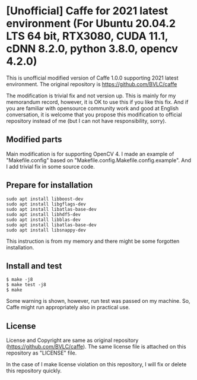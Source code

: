 # [Unofficial] Caffe for 2021 latest environment (For Ubuntu 20.04.2 LTS 64 bit, RTX3080, CUDA 11.1, cDNN 8.2.0, python 3.8.0, opencv 4.2.0)

This is unofficial modified version of Caffe 1.0.0 supporting 2021 latest environment.
The original repository is https://github.com/BVLC/caffe

The modification is trivial fix and not version up.
This is mainly for my memorandum record, however, it is OK to use this if you like this fix. 
And if you are familiar with opensource community work and good at English conversation, it is welcome that you propose this modification to official repository instead of me (but I can not have responsibility, sorry).

## Modified parts
Main modification is for supporting OpenCV 4.
I made an example of "Makefile.config" based on "Makefile.config.Makefile.config.example".
And I add trivial fix in some source code.

## Prepare for installation
```
sudo apt install libboost-dev 
sudo apt install libgflags-dev
sudo apt install libatlas-base-dev
sudo apt install libhdf5-dev
sudo apt install libblas-dev
sudo apt install libatlas-base-dev
sudo apt install libsnappy-dev
```

This instruction is from my memory and there might be some forgotten installation.

## Install and test
```
$ make -j8
$ make test -j8
$ make 
```
Some warning is shown, however, run test was passed on my machine.
So, Caffe might run appropriately also in practical use.

## License
License and Copyright are same as original repository (https://github.com/BVLC/caffe).
The same license file is attached on this repository as "LICENSE" file.

In the case of I make license violation on this repository, I will fix or delete this repository quickly.